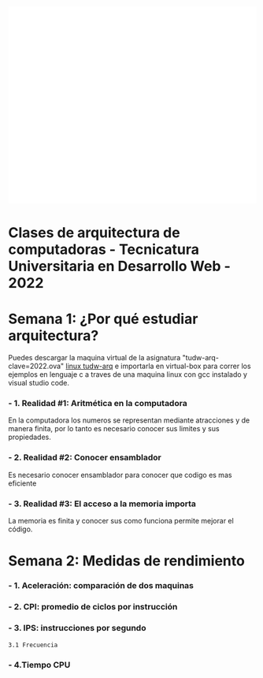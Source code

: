 <div align="center">
	<a href="https://github.com/ruiz-jose/tudw-arq/header.svg">
		<img src="header.svg" width="800" height="400" alt="TUDW-ARQ">
	</a>	
</div>

# Clases de arquitectura de computadoras - Tecnicatura Universitaria en Desarrollo Web - 2022

# Semana 1: ¿Por qué estudiar arquitectura?

Puedes descargar la maquina virtual de la asignatura "tudw-arq-clave=2022.ova" [linux tudw-arq](https://drive.google.com/file/d/1BaPOo7rljAaHxAZYd7Eibd7w6VuXDTI2/view?usp=sharing) e importarla en virtual-box para correr los ejemplos en lenguaje c a traves de una maquina linux con gcc instalado y visual studio code.


### - 1. Realidad #1: Aritmética en la computadora
  En la computadora los numeros se representan mediante atracciones y de manera finita, por lo tanto es necesario conocer sus limites y sus propiedades. 

### - 2. Realidad #2: Conocer ensamblador
  Es necesario conocer ensamblador para conocer que codigo es mas eficiente

### - 3. Realidad #3:  El acceso a la memoria importa
  La memoria es finita y conocer sus como funciona permite mejorar el código.


# Semana 2: Medidas de rendimiento

### - 1. Aceleración: comparación de dos maquinas

### - 2. CPI: promedio de ciclos por instrucción

### - 3. IPS: instrucciones por segundo
	3.1 Frecuencia

### - 4.Tiempo CPU




